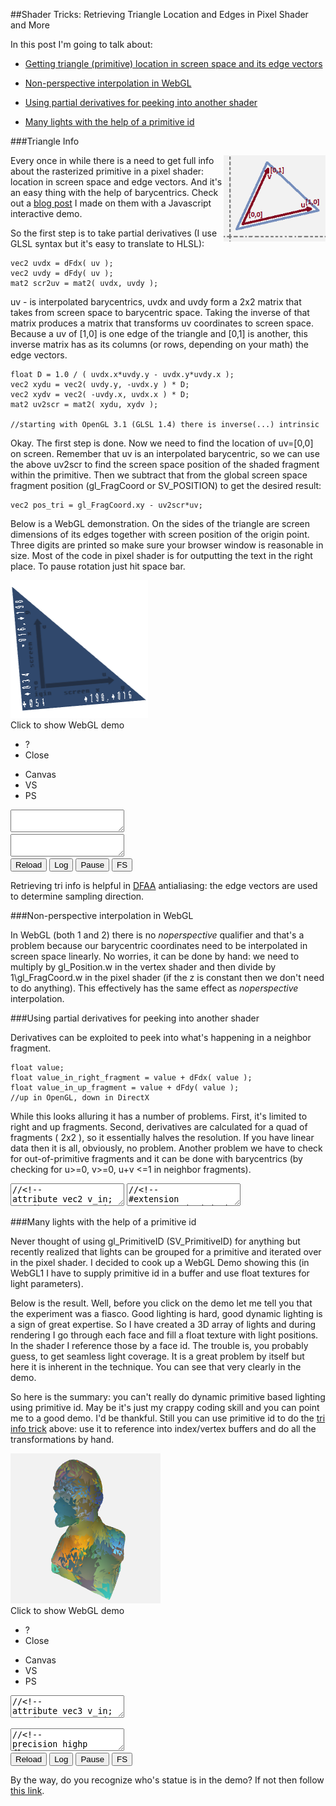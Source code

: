 
##Shader Tricks: Retrieving Triangle Location and Edges in Pixel Shader and More

  In this post I'm going to talk about:

  * [Getting triangle (primitive) location in screen space and its edge vectors][a]

  * [Non-perspective interpolation in WebGL][d]

  * [Using partial derivatives for peeking into another shader][b]

  * [Many lights with the help of a primitive id][c]

<!-- end list -->

<a name="triangle"></a>

###Triangle Info

  <a href="barycentric.html">
  <img src="images/barycentric-screenspace.png" style="display:block;float:right"/>
  </a>

  Every once in while there is a need to get full info about the rasterized primitive in a pixel
  shader: location in screen space and edge vectors. And it's an easy thing with the help of 
  barycentrics. Check out a [blog post][bar] I made on them with a Javascript interactive demo.

  So the first step is to take partial derivatives (I use GLSL syntax but it's easy to translate
  to HLSL):

<div class="clear">
</div>

    vec2 uvdx = dFdx( uv );
    vec2 uvdy = dFdy( uv );
    mat2 scr2uv = mat2( uvdx, uvdy );

  uv - is interpolated barycentrics, uvdx and uvdy form a 2x2 matrix that takes from screen space
  to barycentric space. Taking the inverse of that matrix produces a matrix that transforms uv
  coordinates to screen space. Because a uv of [1,0] is one edge of the triangle and [0,1] is 
  another, this inverse matrix has as its columns (or rows, depending on your math) the edge
  vectors. 


    float D = 1.0 / ( uvdx.x*uvdy.y - uvdx.y*uvdy.x );
    vec2 xydu = vec2( uvdy.y, -uvdx.y ) * D;
    vec2 xydv = vec2( -uvdy.x, uvdx.x ) * D;
    mat2 uv2scr = mat2( xydu, xydv );

    //starting with OpenGL 3.1 (GLSL 1.4) there is inverse(...) intrinsic

  Okay. The first step is done. Now we need to find the location of uv=[0,0] on screen. Remember
  that uv is an interpolated barycentric, so we can use the above uv2scr to find the screen space
  position of the shaded fragment within the primitive. Then we subtract that from the global 
  screen space fragment position (gl\_FragCoord or SV\_POSITION) to get the desired result:

    vec2 pos_tri = gl_FragCoord.xy - uv2scr*uv;

  Below is a WebGL demonstration. On the sides of the triangle are screen dimensions of its edges
  together with screen position of the origin point. Three digits are printed so make sure your
  browser window is reasonable in size. Most of the code in pixel shader is for outputting the 
  text in the right place. To pause rotation just hit space bar.

<div class="webgl" webgl_version="1" webgl_div="shader0" init="load_demo_tri">
  <img class="link" src="images/triangle-info.png" title="Click to show WebGL demo" alt="WebGL demo"/><br/>
  <span>Click to show WebGL demo</span>
</div>

<div class="shader hidden" id="shader0" js="" fn="" style="width: 60%">
  <ul class="close">
    <li title="Info" class="help">?</li>
    <li title="Close Demo" class="close">Close</li>
  </ul>
  <ul class="menu">
    <li title="WebGL Canvas" class="canvas">Canvas</li>
    <li title="Vertex Shader" class="vs">VS</li>
    <li title="Pixel Shader" class="ps">PS</li>
  </ul>
  <canvas hide class="canvas"></canvas>
  <textarea hide class="vs hidden" spellcheck="false" fromid="shader0vs"></textarea>
  <textarea hide class="ps hidden" spellcheck="false" fromid="shader0ps"></textarea>
  <div hide class="help hidden"></div>
  <div class="buttons">
  <button title="Reload Shaders" class="reload">Reload</button>
  <button title="Output WebGL Info in Console" class="log">Log</button>
  <button title="Pause Rendering" class="pause">Pause</button>
  <button title="Go Fullscreen" class="fscreen">FS</button>
  </div>
  <div class="clear"></div>
</div>

  Retrieving tri info is helpful in [DFAA][e] antialiasing: the edge vectors are used to determine
  sampling direction.


<a name="noperspective"></a>

###Non-perspective interpolation in WebGL

  In WebGL (both 1 and 2) there is no _noperspective_ qualifier and that's a problem because our
  barycentric coordinates need to be interpolated in screen space linearly. No worries, it can be 
  done by hand: we need to multiply by gl\_Position.w in the vertex shader and then divide by 
  1\gl\_FragCoord.w in the pixel shader (if the z is constant then we don't need to do anything).
  This effectively has the same effect as _noperspective_ interpolation.


<a name="derivatives"></a>

###Using partial derivatives for peeking into another shader

  Derivatives can be exploited to peek into what's happening in a neighbor fragment.

    float value;
    float value_in_right_fragment = value + dFdx( value );
    float value_in_up_fragment = value + dFdy( value ); 
    //up in OpenGL, down in DirectX

  While this looks alluring it has a number of problems. First, it's limited to right and up 
  fragments. Second, derivatives are calculated for a quad of fragments ( 2x2 ), so it essentially 
  halves the resolution. If you have linear data then it is all, obviously, no problem. 
  Another problem we have to check for out-of-primitive fragments and it can be done with 
  barycentrics (by checking for u&gt;=0, v&gt;=0, u+v &lt;=1 in neighbor fragments).


<div>

  <script src="js/common.js"></script>
  <script src="js/loader.js"></script>
  <script src="js/math.js"></script>
  <script src="js/camera.js"></script>
  <script src="js/webgl-quad.js"></script>
  <script src="js/webgl.js"></script>

  <script>
    var images = ["images/fixedfont.png", "images/triangle-info-bg.png"];

    var r = load_images( images );

    function run_demo_tri (cb) {
      var opts = {
            bgcolor: [ 1, 1, 1, 1 ], 
            textures: { 
              font: { tex2d: 1, format: "RGB", magf: "NEAREST", minf: "NEAREST", 
                      genmipmap: 0, flip: 1, data: r.data[0] },
              bg: { tex2d: 1, format: "RGB", magf: "LINEAR", minf: "LINEAR_MIPMAP_LINEAR",
                    genmipmap: 1, flip: 1, data: r.data[1] },
            },
            extensions: [ "OES_standard_derivatives" ]
          };
      cb (opts);
    }

    function load_demo_tri(cb) {
      var span = this.querySelector("span");
      var div = this;
      var fn = function(){ 
        if( r.failed ) 
          alert("Loading texture " + r.failed_src + " failed. Try realoading the page.");
        else if( ! r.loaded ) 
          alert("Textures not loaded. Check console output (ctrl+shift+j or F12) and try reloading the page.");
        else {
          div.load_animation = true;
          run_demo_tri (cb);
        }
      };
      if( ! this.load_animation )
        load_animation (r, span, fn);
      else fn ();
    }

    document.addEventListener( "DOMContentLoaded", function() {

      var tas = document.querySelectorAll("div.shader textarea");

      if( tas ) foreach( tas, function( e ) {

        var fromid = e.getAttribute( "fromid" );

        if( fromid ) {
          var from = document.getElementById( fromid );
          if( !from || from.nodeName !== "TEXTAREA" ) throw "id " + fromid +" not found";
          e.value = from.value;
        }

      } );

    } );

  </script>

<textarea class="hidden" id="shader0vs">//<!--
attribute vec2 v_in;
attribute vec2 uv_in;
attribute float vid_in;
varying vec2 uvt;
varying vec2 uvb;
uniform float t;
uniform vec2 screen;

void main() {

  uvt = v_in;
  uvb = uv_in;

  vec4 p = vec4(0,0,0,1);
  float ar = screen.y/screen.x;
  float tt = fract(t/32.);
  float a = 2.*3.14159265*tt;

  mat2 m = mat2( vec2(cos(a),sin(a)), vec2(-sin(a),cos(a)) );

  if( vid_in < 3. ) {

    p = vec4( m*vec2( 1.4*v_in-.7 ), 0, 1 );
    p.x = p.x * ar;
  }

  gl_Position = p;
}
//-->
</textarea>
<textarea class="hidden" id="shader0ps">//<!--
#extension GL_OES_standard_derivatives : enable
precision highp float;
varying vec2 uvt;
varying vec2 uvb;
uniform sampler2D font;
uniform sampler2D bg;

float print_coords( vec2, vec2 );
float compute_digit( float, vec2 );
float load_digit( float, vec2 );
bool inbox( inout vec2, vec4 );
mat2 inverse( mat2 );

const float numd = 4.;

void main() {

  //getting tri info
  vec2 uvdx = dFdx( uvb );
  vec2 uvdy = dFdy( uvb );
  mat2 scr2uv = mat2( uvdx, uvdy );
  mat2 uv2scr = inverse( scr2uv );
  vec2 pos_tri = gl_FragCoord.xy - uv2scr*uvb;

  //the rest is printing digits
  vec2 uv;
  float c = .0;
  
  uv = uvb;
  vec4 boxu = vec4( 0.5, 0.9, .0, .1 );
  if( inbox( uv, boxu ) ) {
    c = print_coords( uv2scr[0], uv );
  }

  uv = uvb;
  vec4 boxv = vec4( 0., 0.1, .5, .9 );
  if( inbox( uv, boxv ) ) {
    uv.xy = uv.yx;
    uv.y = 1.-uv.y;
    c = print_coords( uv2scr[1], uv );
  }

  uv = uvb;
  vec4 boxcx = vec4( 0, 0.2, .0, .1 );
  if( inbox( uv, boxcx ) ) {
    c = compute_digit( pos_tri.x, uv );
  }

  uv = uvb;
  vec4 boxcy = vec4( 0., 0.1, .11, .31 );
  if( inbox( uv, boxcy ) ) {
    uv.xy = uv.yx;
    uv.y = 1.-uv.y;
    c = compute_digit( pos_tri.y, uv );
  }

  
  vec4 color = texture2D( bg, uvb );
  if( c > .0 )
    color = vec4(1,1,1,1);
  gl_FragData[0] = color;
}

float compute_digit( float n, vec2 uv ) {
  float digit = floor(numd*uv.x);
  uv.x = fract(numd*uv.x);
  if( digit == .0 ) {
    if( n < .0 ) return load_digit( 15., uv );
    else return load_digit( 14., uv );
  }
  digit = digit - 1.;
  float d = abs(n)/pow(10.,numd-1.);
  for( float n = .0; n < numd-1.; n++ ) {
    if(n <= digit) d = 10.*fract(d);
    else break;
  }
  return load_digit( floor(d), uv );
}

float load_digit( float d, vec2 uv ) {
  float line = 4.;
  vec2 luv = vec2( fract(d/line), floor(d/line)/line );
  luv = luv+uv/line;
  return texture2D( font, luv ).r;
}

bool inbox( inout vec2 uv, vec4 box ) {
  float s0 = sign(uv.x-box.x)+sign(box.y-uv.x);
  float s1 = sign(uv.y-box.z)+sign(box.w-uv.y);
  if( s0*s1 > .0 ) {
    uv.x = (uv.x-box.x)/(box.y-box.x);
    uv.y = (uv.y-box.z)/(box.w-box.z);
    return true;
  } 
  return false;
}

float print_coords( vec2 coords, vec2 uv ) {
  float dd = 2.*numd + 1.;
  float d = floor(dd*uv.x);
  float c = .0;
  if( d < numd ) {
    vec2 uv2 = vec2( fract(dd*uv.x/numd), uv.y );
    c = compute_digit( coords.x, uv2 );
  } else if( d == numd ) {
    vec2 uv2 = vec2( fract(dd*uv.x), uv.y );
    c = load_digit( 11., uv2 );
  } else {
    vec2 uv2 = vec2( fract((dd*uv.x-1.-numd)/numd), uv.y );
    c = compute_digit( coords.y, uv2 );
  }
  return c;
}

mat2 inverse( mat2 m ) {
  vec2 uvdx = m[0];
  vec2 uvdy = m[1];
  float D = 1.0 / ( uvdx.x*uvdy.y - uvdx.y*uvdy.x );
  vec2 xydu = vec2( uvdy.y, -uvdx.y ) * D;
  vec2 xydv = vec2( -uvdy.x, uvdx.x ) * D;
  return mat2( xydu, xydv );
}
//-->
</textarea>


</div>


<a name="lights"></a>

###Many lights with the help of a primitive id

  Never thought of using gl\_PrimitiveID (SV\_PrimitiveID) for anything but recently realized that
  lights can be grouped for a primitive and iterated over in the pixel shader. I decided to cook up
  a WebGL Demo showing this (in WebGL1 I have to supply primitive id in a buffer and use float 
  textures for light parameters). 
  
  Below is the result. Well, before you click on the demo let me tell you that the experiment was 
  a fiasco. Good lighting is hard, good dynamic lighting is a sign of great expertise. So I have
  created a 3D array of lights and during rendering I go through each face and fill a float
  texture with light positions. In the shader I reference those by a face id. The trouble is, 
  you probably guess, to get seamless light coverage. It is a great problem by itself but here it
  is inherent in the technique. You can see that very clearly in the demo.

  So here is the summary: you can't really do dynamic primitive based lighting using primitive id. 
  May be it's just my crappy coding skill and you can point me to a good demo. I'd be thankful.
  Still you can use primitive id to do the [tri info trick][a] above: use it to reference into 
  index/vertex buffers and do all the transformations by hand.


<div class="webgl" webgl_version="1" webgl_div="shader1" init="load_demo_lenin">
  <img class="link" src="images/lenin.png" title="Click to show WebGL demo" alt="WebGL demo"/><br/>
  <span>Click to show WebGL demo</span>
</div>

<div class="shader hidden" id="shader1" js="" fn="" style="width: 60%">
  <ul class="close">
    <li title="Info" class="help">?</li>
    <li title="Close Demo" class="close">Close</li>
  </ul>
  <ul class="menu">
    <li title="WebGL Canvas" class="canvas">Canvas</li>
    <li title="Vertex Shader" class="vs">VS</li>
    <li title="Pixel Shader" class="ps">PS</li>
  </ul>
  <canvas hide class="canvas"></canvas>
  <textarea hide class="vs hidden" spellcheck="false">//<!--
attribute vec3 v_in;
attribute vec3 vn_in;
attribute float vid_in;
varying vec3 pos;
varying vec3 vn;
varying float pid;
uniform mat3 cam;
uniform vec3 campos;
uniform float t;
uniform vec2 screen;
uniform float dmax;

void main() {

  vn = cam*vn_in;
  pid = floor( vid_in/3. );
  vec3 p = cam*v_in;
  pos = p/dmax;
  p = p+campos;
  float far = 10000.0;
  float near = 1.0;
  float z = p.z;
  p.x = p.x * screen.y/screen.x;
  p.z = far*(z-near)/(far-near);
  gl_Position = vec4(p,z);
}
//-->
  </textarea>
  <textarea hide class="ps hidden" spellcheck="false">//<!--
precision highp float;
varying vec3 pos;
varying vec3 vn;
varying float pid;
uniform float t;
const float pi = 3.14159265;
const float lperface = 8.;
uniform vec2 ltexsize;
uniform sampler2D ltex;


vec3 getc(float x) {
  vec3 colors[4];
  colors[0]=vec3(1,.5,0);
  colors[1]=vec3(.3,1,.5);
  colors[2]=vec3(.1,.3,1);
  colors[3]=vec3(.5,.5,.5);
  
  float v = floor( fract(abs(x)*7.)*3. );
  if(v==.0) return colors[0];
  if(v==1.) return colors[1];
  if(v==2.) return colors[2];
  return colors[3];
}

void main() {
  vec3 norm = normalize(vn);
  vec2 px = 1./ltexsize;
  vec2 uv = vec2( fract(lperface*pid/ltexsize.x)+.5*px.x,
            floor(lperface*pid/ltexsize.x)/ltexsize.y+.5*px.y);
  float ka = .0, n = .0;
  vec3 c = vec3(0,0,0);
  for(float i=.0; i<lperface; i++ ) {
    vec4 l = texture2D( ltex, uv+i*vec2(px.x,0) );
    if( l.w == .0 ) continue;
    n++;
    vec3 ldir = l.xyz-pos;
    float d = length(ldir);
    float kd = 1./(1.+2.5*d+8.*d*d);
    vec3 col = getc(l.x);
    c = c+col*kd;
  }
  gl_FragColor = vec4(c/pow(n,0.55), 1);
}

  
//-->
  </textarea>
  <div hide class="help hidden"></div>
  <div class="buttons">
  <button title="Reload Shaders" class="reload">Reload</button>
  <button title="Output WebGL Info in Console" class="log">Log</button>
  <button title="Pause Rendering" class="pause">Pause</button>
  <button title="Go Fullscreen" class="fscreen">FS</button>
  </div>
  <div class="clear"></div>
</div>

  By the way, do you recognize who's statue is in the demo? If not then follow [this link][l].


<div>

<script>

  var r;

  function load_demo_lenin (cb) {

    var span = this.querySelector("span");
    var div = this;

    if( !r || r.failed ) 
      r = load_resources( ["webgl/lenin2dec2.obj"], {} );

    r.delay = 500;

    var fn = function(){ 
      if( r.failed ) 
        alert("Loading " + r.failed_src + " failed. Try realoading the page.");
      else if( ! r.loaded ) 
        alert("Resources not loaded. Check console output (ctrl+shift+j or F12) and try reloading the page.");
      else {
        div.load_animation = true;
        lenin.call ( div, cb );
      }
    };

    if( ! this.load_animation )
      load_animation (r, span, fn);
    else fn ();
  }

  var vb, nb, fcb, idb;
  var d_max=1; cells=10, lights_max=2*Math.pow(cells,3);
  var lights=array(Math.pow(cells,3), null).map( function(){ return []; } );
  var lperface=8, ltexw, ltexh, ltex;

  function lenin (cb) {

    load_buffers();
    load_lights();

    var div = this.getAttribute("webgl_div");
    var canvas = document.querySelector( "div#"+div+" canvas" );

    var cam = camera_create( { canvas: canvas, nobind: false, personal: false, pos: vec3(0,0,400), speed: 10 } );
    var a=-Math.PI/4096., c=Math.cos(a), s=Math.sin(a);
    var mrot = mat3(vec3(c,0,s),vec3(0,1,0),vec3(-s,0,c));

    var opts = {
      bgcolor : [.95, .95, .95, 1],
      buffers : {v_in: vb, vn_in: nb, vid_in: idb},
      draw_size : vb.length/3,
      uniforms : {
        ltexsize: [ltexw,ltexh],
        cam: function(){ return cam.get_m(); }, 
        campos: function(){ return cam.get_pos(); },
        dmax: [d_max],
      },
      textures : { 
        ltex: { tex2d: 1, width: ltexw, height: ltexh, format: "RGBA", type: "FLOAT",
                  minf:"NEAREST", magf:"NEAREST", genmipmap: 0, 
                  data: function(frame,dt) { 
                          if( frame%5 == 0 ) return ltex;
                          return null;
                        },
               },
      },
      extensions : [ "OES_texture_float" ],
      onreload : function() { cam.reset_m(); },
      onclose : function() { camera_remove(cam); },
      onpause : function(s) { cam.pause(s); },
      onframe : function(frame,dt) { 
        cam.m = mul( cam.m, mrot );
        if(frame%5 == 0) compute_lights(cam); 
      },
    };
    opts.uniforms.cam.matrix_size = 3;
    cb (opts);
  }

  function load_buffers() {
    var m, v=[], vn=[], f=[];
    var reg = /^v\s+([-.\d]+)\s+([-.\d]+)\s+([-.\d]+)/gm;
    while( (m = reg.exec( r.data[0])) !== null )
      v.push( parseFloat(m[1]), parseFloat(m[2]), parseFloat(m[3]) );

    reg = /^vn\s+([-.\d]+)\s+([-.\d]+)\s+([-.\d]+)/gm;
    while( (m = reg.exec( r.data[0])) !== null )
      vn.push( parseFloat(m[1]), parseFloat(m[2]), parseFloat(m[3]) );

    reg = /^f\s+(\d+)\/\/\d+\s+(\d+)\/\/\d+\s+(\d+)\/\/\d+/gm;
    while( (m = reg.exec( r.data[0])) !== null )
      f.push( parseFloat(m[1]), parseFloat(m[2]), parseFloat(m[3]) );

    vb = new Float32Array( f.length*3 );
    nb = new Float32Array( f.length*3 );
    idb = new Float32Array( f.length );
    idb.attrib_size = 1;
    fcb = new Float32Array( f.length );
    var fc = array(9,.0);
    var i;
    for(i=0; i<f.length; i++) {
      var fci = i%3;
      for(var t=0; t<3; t++) {
        fc[fci*3+t] = vb[i*3+t] = v[ (f[i]-1)*3+t ];
        nb[i*3+t] = vn[ (f[i]-1)*3+t ];
      }
      if( i > 0 && fci == 0 ) {
        face_center( i-3, fc );
      }
      idb[i] = i;
    }
    face_center( i-3, fc );
  }

  function face_center ( f, fc ) {
    for(var i=0; i<3; i++) {
      fcb[f+i] = (fc[i] + fc[i+3] + fc[i+6])/3.;
    }
    d_max = Math.max ( d_max, len([fcb[f],fcb[f+1],fcb[f+2]]) );
  }

  function load_lights() {

    for(var i=0;i<fcb.length;i++) fcb[i] = fcb[i]/d_max;

    for(var n=0; n<lights_max; n++) {
      
      var z = Math.pow(Math.abs(Math.random()*2.-1.),.75), 
          y = Math.pow(Math.abs(Math.random()*2.-1.),.75), 
          x = Math.pow(Math.abs(Math.random()*2.-1.),.75), 
          w = 1.;//Math.random();

      var idx = Math.floor(z*cells)*cells*cells + 
                Math.floor(y*cells)*cells + 
                Math.floor(x*cells);

      lights[idx].push( vec4(x*2.-1.,y*2.-1.,z*2.-1.,w) );
      
    }

    var s = Math.ceil( Math.sqrt( fcb.length/3 ) );
    ltexw = lperface * s;
    ltexh = s;

    ltex = new Float32Array( ltexw * ltexh * 4 );
  }

  function compute_lights(cam) {
    var v = vec3(), c = cells-1;
    var dummyl = []; dummyl.dmin = 1000.0;
    var dmin=array(lperface,100), lmin=array(lperface,dummyl);
    clear(ltex,.0);
    for(var i=0; i<fcb.length/3; i++) {
      v[0] = fcb[i*3]; v[1] = fcb[i*3+1]; v[2] = fcb[i*3+2];
      v = mul( cam.m, v );
      var x = Math.floor( c*(.5+.5*v[0]) ), 
          y = Math.floor( c*(.5+.5*v[1]) ), 
          z = Math.floor( c*(.5+.5*v[2]) );
      var asize = 0;
      clear(dmin,100);
      dummyl.dmin = 1000.0;
      clear(lmin,dummyl);
      for(var zz=Math.max(0,z-1); zz<=Math.min(c,z+1); zz++)
      for(var yy=Math.max(0,y-1); yy<=Math.min(c,y+1); yy++)
      for(var xx=Math.max(0,x-1); xx<=Math.min(c,x+1); xx++) {
        var ls = lights[ zz*cells*cells+yy*cells+xx ];
        for(var t=0; t<ls.length; t++ ) {
          var l = ls[t];
          if( asize < dmin.length ) {
            //l.dmin = len(sub(v,l));
            lmin[ asize++ ] = l;
          }
        }
      }
      //lmin.length = asize;
      //lmin.sort( function(a,b) { return a.dmin-b.dmin; } );
      
      for(var n=0; n<Math.min(asize,lperface); n++) {
        ltex[i*4*lperface+n*4+0] = lmin[n][0];
        ltex[i*4*lperface+n*4+1] = lmin[n][1];
        ltex[i*4*lperface+n*4+2] = lmin[n][2];
        ltex[i*4*lperface+n*4+3] = lmin[n][3];
      }
    }
  }

</script>

</div>


  [a]: #triangle
  [b]: #derivatives
  [c]: #lights
  [d]: #noperspective
  [e]: dfaa.html "DFAA Antialiasing Algorithm"
  [bar]: barycentric.html "Barycentric Coordinates"
  [l]: lenin.html "Vladymir Lenin"


